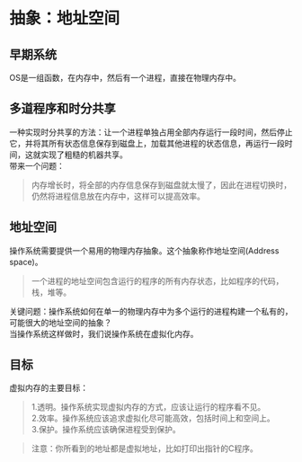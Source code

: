 

# 抽象：地址空间

## 早期系统
OS是一组函数，在内存中，然后有一个进程，直接在物理内存中。

## 多道程序和时分共享
一种实现时分共享的方法：让一个进程单独占用全部内存运行一段时间，然后停止它，并将其所有状态信息保存到磁盘上，加载其他进程的状态信息，再运行一段时间，这就实现了粗糙的机器共享。  
带来一个问题：
> 内存增长时，将全部的内存信息保存到磁盘就太慢了，因此在进程切换时，仍然将进程信息放在内存中，这样可以提高效率。

## 地址空间

操作系统需要提供一个易用的物理内存抽象。这个抽象称作地址空间(Address space)。
> 一个进程的地址空间包含运行的程序的所有内存状态，比如程序的代码，栈，堆等。

关键问题：操作系统如何在单一的物理内存中为多个运行的进程构建一个私有的，可能很大的地址空间的抽象？  
当操作系统这样做时，我们说操作系统在虚拟化内存。

## 目标
虚拟内存的主要目标：
> 1.透明。操作系统实现虚拟内存的方式，应该让运行的程序看不见。  
> 2.效率。操作系统应该追求虚拟化尽可能高效，包括时间上和空间上。  
> 3.保护。操作系统应该确保进程受到保护。

>注意：你所看到的地址都是虚拟地址，比如打印出指针的C程序。

